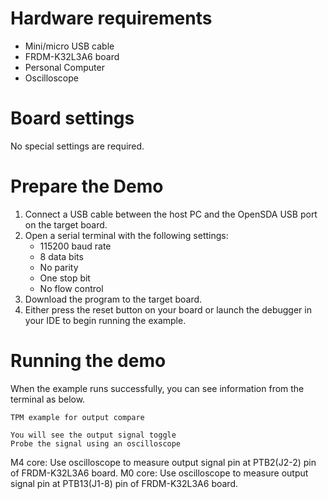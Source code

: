Hardware requirements
=====================
- Mini/micro USB cable
- FRDM-K32L3A6 board
- Personal Computer
- Oscilloscope

Board settings
==============
No special settings are required.

Prepare the Demo
================
1. Connect a USB cable between the host PC and the OpenSDA USB port on the target board.
2. Open a serial terminal with the following settings:
    - 115200 baud rate
    - 8 data bits
    - No parity
    - One stop bit
    - No flow control
3. Download the program to the target board.
4. Either press the reset button on your board or launch the debugger in your IDE to begin running the example.

Running the demo
================
When the example runs successfully, you can see information from the terminal as below.
~~~~~~~~~~~~~~~~~~~~~~~~~~~~~~~~~~~~~~~~~~~~~~~~~~~~~~~~~~~~~~~~~~~~~~~~~~~~~~
TPM example for output compare

You will see the output signal toggle
Probe the signal using an oscilloscope
~~~~~~~~~~~~~~~~~~~~~~~~~~~~~~~~~~~~~~~~~~~~~~~~~~~~~~~~~~~~~~~~~~~~~~~~~~~~~~
M4 core: Use oscilloscope to measure output signal pin at PTB2(J2-2) pin of FRDM-K32L3A6 board.
M0 core: Use oscilloscope to measure output signal pin at PTB13(J1-8) pin of FRDM-K32L3A6 board.
